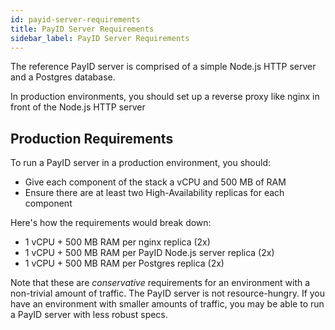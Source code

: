 ```yaml
---
id: payid-server-requirements
title: PayID Server Requirements
sidebar_label: PayID Server Requirements
---
```


The reference PayID server is comprised of a simple Node.js HTTP server and a Postgres database.

In production environments, you should set up a reverse proxy like nginx in front of the Node.js HTTP server

## Production Requirements

To run a PayID server in a production environment, you should:

- Give each component of the stack a vCPU and 500 MB of RAM
- Ensure there are at least two High-Availability replicas for each component

Here's how the requirements would break down:

- 1 vCPU + 500 MB RAM per nginx replica (2x)
- 1 vCPU + 500 MB RAM per PayID Node.js server replica (2x)
- 1 vCPU + 500 MB RAM per Postgres replica (2x)

Note that these are _conservative_ requirements for an environment with a non-trivial amount of traffic. The PayID server is not resource-hungry. If you have an environment with smaller amounts of traffic, you may be able to run a PayID server with less robust specs.

